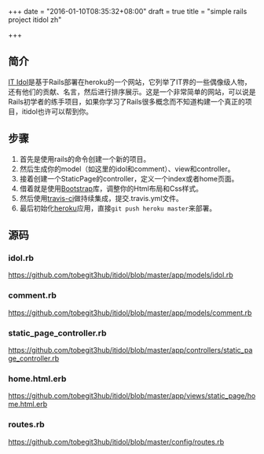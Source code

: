 +++
date = "2016-01-10T08:35:32+08:00"
draft = true
title = "simple rails project itidol zh"

+++



## 简介

[IT Idol](http://itidol.herokuapp.com/)是基于Rails部署在heroku的一个网站，它列举了IT界的一些偶像级人物，还有他们的贡献、名言，然后进行排序展示。这是一个非常简单的网站，可以说是Rails初学者的练手项目，如果你学习了Rails很多概念而不知道构建一个真正的项目，itidol也许可以帮到你。

## 步骤
1. 首先是使用rails的命令创建一个新的项目。
2. 然后生成你的model（如这里的idol和comment）、view和controller。
3. 接着创建一个StaticPage的controller，定义一个index或者home页面。
4. 借着就是使用[Bootstrap](http://getbootstrap.com/)库，调整你的Html布局和Css样式。
5. 然后使用[travis-ci](https://travis-ci.org/)做持续集成，提交.travis.yml文件。
6. 最后初始化[heroku](https://www.heroku.com/)应用，直接`git push heroku master`来部署。

## 源码

### idol.rb

<https://github.com/tobegit3hub/itidol/blob/master/app/models/idol.rb>

### comment.rb

<https://github.com/tobegit3hub/itidol/blob/master/app/models/comment.rb>

### static_page_controller.rb

<https://github.com/tobegit3hub/itidol/blob/master/app/controllers/static_page_controller.rb>

### home.html.erb

<https://github.com/tobegit3hub/itidol/blob/master/app/views/static_page/home.html.erb>

### routes.rb

<https://github.com/tobegit3hub/itidol/blob/master/config/routes.rb>
